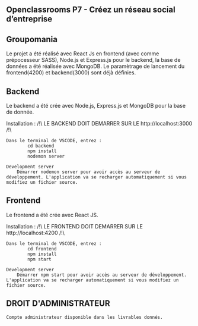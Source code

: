 ## Openclassrooms P7 - Créez un réseau social d’entreprise

## Groupomania

Le projet a été réalisé avec React Js en frontend (avec comme prépocesseur SASS), Node.js et Express.js pour le backend, la base de données a été réalisée avec MongoDB.
Le paramètrage de lancement du frontend(4200) et backend(3000) sont déjà définies.

## Backend

Le backend a été crée avec Node.js, Express.js et MongoDB pour la base de donnée.

Installation : /!\ LE BACKEND DOIT DEMARRER SUR LE http://localhost:3000 /!\

    Dans le terminal de VSCODE, entrez :
            cd backend
            npm install
            nodemon server

    Development server
        Démarrer nodemon server pour avoir accès au serveur de développement. L'application va se recharger automatiquement si vous modifiez un fichier source.

## Frontend

Le frontend a été crée avec React JS.

Installation : /!\ LE FRONTEND DOIT DEMARRER SUR LE http://localhost:4200 /!\

    Dans le terminal de VSCODE, entrez :
            cd frontend
            npm install
            npm start

    Development server
        Démarrer npm start pour avoir accès au serveur de développement. L'application va se recharger automatiquement si vous modifiez un fichier source.

## DROIT D'ADMINISTRATEUR

    Compte administrateur disponible dans les livrables donnés.
